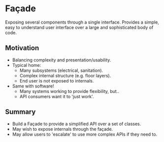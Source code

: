 # Façade

Exposing several components through a single interface.
Provides a simple, easy to understand user interface over a large and sophisticated body of code.

## Motivation

- Balancing complexity and presentation/usability.
-  Typical home:
   -  Many subsystems (electrical, sanitation).
   -  Complex internal structure (e.g. floor layers).
   - End user is not exposed to internals.
- Same with software!
   - Many systems working to provide flexibility, but..
   - API consumers want it to 'just work'.

## Summary

- Build a Façade to provide a simplified API over a set of classes.
- May wish to expose internals through the façade.
- May allow users to 'escalate' to use more complex APIs if they need to.


